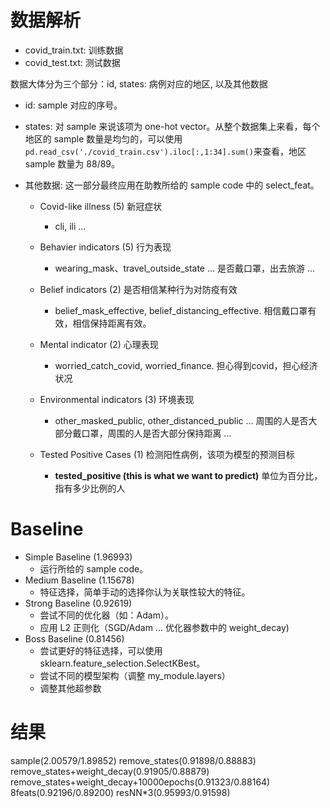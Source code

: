 # 数据解析

- covid_train.txt: 训练数据
- covid_test.txt: 测试数据

数据大体分为三个部分：id, states: 病例对应的地区, 以及其他数据
- id: sample 对应的序号。
- states: 对 sample 来说该项为 one-hot vector。从整个数据集上来看，每个地区的 sample 数量是均匀的，可以使用`pd.read_csv('./covid_train.csv').iloc[:,1:34].sum()`来查看，地区 sample 数量为 88/89。
- 其他数据: 这一部分最终应用在助教所给的 sample code 中的 select_feat。

    - Covid-like illness (5) 新冠症状

      - cli, ili ...

    - Behavier indicators (5) 行为表现

      - wearing_mask、travel_outside_state ... 是否戴口罩，出去旅游 ...

    - Belief indicators (2) 是否相信某种行为对防疫有效

      - belief_mask_effective, belief_distancing_effective. 相信戴口罩有效，相信保持距离有效。

    - Mental indicator (2) 心理表现

      - worried_catch_covid, worried_finance.  担心得到covid，担心经济状况

    - Environmental indicators (3) 环境表现

      - other_masked_public, other_distanced_public ... 周围的人是否大部分戴口罩，周围的人是否大部分保持距离 ...

    - Tested Positive Cases (1) 检测阳性病例，该项为模型的预测目标

      - **tested_positive (this is what we want to predict)** 单位为百分比，指有多少比例的人  

# Baseline

- Simple Baseline (1.96993)
	- 运行所给的 sample code。
- Medium Baseline (1.15678)
	- 特征选择，简单手动的选择你认为关联性较大的特征。
- Strong Baseline (0.92619)
	- 尝试不同的优化器（如：Adam）。
	- 应用 L2 正则化（SGD/Adam ... 优化器参数中的 weight_decay)
- Boss Baseline (0.81456)
	- 尝试更好的特征选择，可以使用 sklearn.feature_selection.SelectKBest。
	- 尝试不同的模型架构（调整 my_module.layers）
	- 调整其他超参数

# 结果

sample(2.00579/1.89852)
remove_states(0.91898/0.88883)
remove_states+weight_decay(0.91905/0.88879)
remove_states+weight_decay+10000epochs(0.91323/0.88164)
8feats(0.92196/0.89200)
resNN*3(0.95993/0.91598)
